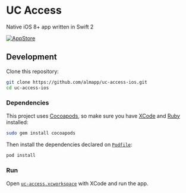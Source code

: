 # UC Access

Native iOS 8+ app written in Swift 2

[![AppStore][appstore-image]][appstore-url]

## Development

Clone this repository:

```sh
git clone https://github.com/almapp/uc-access-ios.git
cd uc-access-ios
```

### Dependencies

This project uses [Cocoapods](https://cocoapods.org), so make sure you have [XCode](https://developer.apple.com/xcode) and [Ruby](https://github.com/rbenv/rbenv) installed:

```sh
sudo gem install cocoapods
```

Then install the dependencies declared on [`Podfile`](Podfile):

```sh
pod install
```

### Run

Open [`uc-access.xcworkspace`](uc-access.xcworkspace) with XCode and run the app.

[appstore-image]: http://mrpatiwi.github.io/app-badges/appstore.png
[appstore-url]: https://itunes.apple.com/cl/app/accesos-uc/id1086360418
